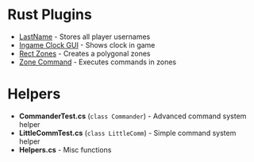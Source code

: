 ﻿Rust Plugins
==============
- [LastName](https://oxidemod.org/plugins/lastname.1227/) - Stores all player usernames
- [Ingame Clock GUI](https://oxidemod.org/plugins/ingame-clock-gui.1245/) - Shows clock in game
- [Rect Zones](https://oxidemod.org/plugins/rect-zones.2029/) - Creates a polygonal zones
- [Zone Command](https://oxidemod.org/plugins/zone-command.1254/) - Executes commands in zones

Helpers
==============
- **CommanderTest.cs** (`class Commander`) - Advanced command system helper
- **LittleCommTest.cs** (`class LittleComm`) - Simple command system helper
- **Helpers.cs** - Misc functions
